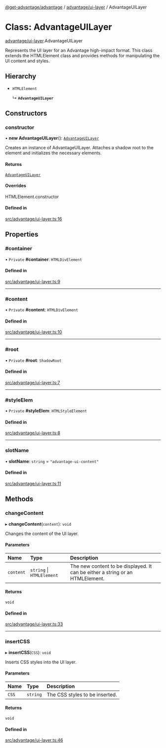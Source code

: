 [@get-advantage/advantage](../index.md) / [advantage/ui-layer](../modules/advantage_ui_layer.md) / AdvantageUILayer

# Class: AdvantageUILayer

[advantage/ui-layer](../modules/advantage_ui_layer.md).AdvantageUILayer

Represents the UI layer for an Advantage high-impact format.
This class extends the HTMLElement class and provides methods for manipulating the UI content and styles.

## Hierarchy

- `HTMLElement`

  ↳ **`AdvantageUILayer`**

## Constructors

### constructor

• **new AdvantageUILayer**(): [`AdvantageUILayer`](advantage_ui_layer.AdvantageUILayer.md)

Creates an instance of AdvantageUILayer.
Attaches a shadow root to the element and initializes the necessary elements.

#### Returns

[`AdvantageUILayer`](advantage_ui_layer.AdvantageUILayer.md)

#### Overrides

HTMLElement.constructor

#### Defined in

[src/advantage/ui-layer.ts:16](https://github.com/get-advantage/advantage/blob/f2d41437895cf3f477be60f31147a43b479d51d7/src/advantage/ui-layer.ts#L16)

## Properties

### #container

• `Private` **#container**: `HTMLDivElement`

#### Defined in

[src/advantage/ui-layer.ts:9](https://github.com/get-advantage/advantage/blob/f2d41437895cf3f477be60f31147a43b479d51d7/src/advantage/ui-layer.ts#L9)

___

### #content

• `Private` **#content**: `HTMLDivElement`

#### Defined in

[src/advantage/ui-layer.ts:10](https://github.com/get-advantage/advantage/blob/f2d41437895cf3f477be60f31147a43b479d51d7/src/advantage/ui-layer.ts#L10)

___

### #root

• `Private` **#root**: `ShadowRoot`

#### Defined in

[src/advantage/ui-layer.ts:7](https://github.com/get-advantage/advantage/blob/f2d41437895cf3f477be60f31147a43b479d51d7/src/advantage/ui-layer.ts#L7)

___

### #styleElem

• `Private` **#styleElem**: `HTMLStyleElement`

#### Defined in

[src/advantage/ui-layer.ts:8](https://github.com/get-advantage/advantage/blob/f2d41437895cf3f477be60f31147a43b479d51d7/src/advantage/ui-layer.ts#L8)

___

### slotName

• **slotName**: `string` = `"advantage-ui-content"`

#### Defined in

[src/advantage/ui-layer.ts:11](https://github.com/get-advantage/advantage/blob/f2d41437895cf3f477be60f31147a43b479d51d7/src/advantage/ui-layer.ts#L11)

## Methods

### changeContent

▸ **changeContent**(`content`): `void`

Changes the content of the UI layer.

#### Parameters

| Name | Type | Description |
| :------ | :------ | :------ |
| `content` | `string` \| `HTMLElement` | The new content to be displayed. It can be either a string or an HTMLElement. |

#### Returns

`void`

#### Defined in

[src/advantage/ui-layer.ts:33](https://github.com/get-advantage/advantage/blob/f2d41437895cf3f477be60f31147a43b479d51d7/src/advantage/ui-layer.ts#L33)

___

### insertCSS

▸ **insertCSS**(`CSS`): `void`

Inserts CSS styles into the UI layer.

#### Parameters

| Name | Type | Description |
| :------ | :------ | :------ |
| `CSS` | `string` | The CSS styles to be inserted. |

#### Returns

`void`

#### Defined in

[src/advantage/ui-layer.ts:46](https://github.com/get-advantage/advantage/blob/f2d41437895cf3f477be60f31147a43b479d51d7/src/advantage/ui-layer.ts#L46)
